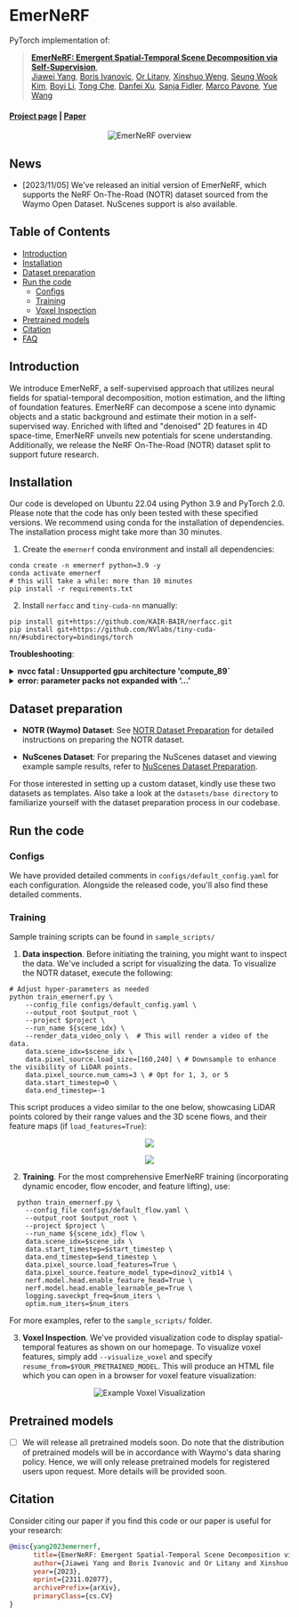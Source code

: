 # EmerNeRF

PyTorch implementation of:
> [**EmerNeRF: Emergent Spatial-Temporal Scene Decomposition via Self-Supervision**](https://arxiv.org/abs/tbd),  
> [Jiawei Yang](https://jiawei-yang.github.io), [Boris Ivanovic](https://www.borisivanovic.com/), [Or Litany](https://orlitany.github.io/), [Xinshuo Weng](https://www.xinshuoweng.com/), [Seung Wook Kim](https://seung-kim.github.io/seungkim/), [Boyi Li](https://sites.google.com/site/boyilics/home), [Tong Che](), [Danfei Xu](https://faculty.cc.gatech.edu/~danfei/), [Sanja Fidler](https://www.cs.utoronto.ca/~fidler/), [Marco Pavone](https://web.stanford.edu/~pavone/), [Yue Wang](https://yuewang.xyz/)

#### [Project page](https://emernerf.github.io) | [Paper](https://arxiv.org/abs/2311.02077)

<p align="center">
  <img src="assets/overview.png" alt="EmerNeRF overview">
</p>

## News

- [2023/11/05] We've released an initial version of EmerNeRF, which supports the NeRF On-The-Road (NOTR) dataset sourced from the Waymo Open Dataset. NuScenes support is also available.

## Table of Contents

- [Introduction](#introduction)
- [Installation](#installation)
- [Dataset preparation](#dataset-preparation)
- [Run the code](#run-the-code)
  - [Configs](#configs)
  - [Training](#training)
  - [Voxel Inspection](#voxel-inspection)
- [Pretrained models](#pretrained-models)
- [Citation](#citation)
- [FAQ](docs/FAQ.md)

## Introduction

We introduce EmerNeRF, a self-supervised approach that utilizes neural fields for spatial-temporal decomposition, motion estimation, and the lifting of foundation features. EmerNeRF can decompose a scene into dynamic objects and a static background and estimate their motion in a self-supervised way. Enriched with lifted and "denoised" 2D features in 4D space-time, EmerNeRF unveils new potentials for scene understanding. Additionally, we release the NeRF On-The-Road (NOTR) dataset split to support future research.

## Installation

Our code is developed on Ubuntu 22.04 using Python 3.9 and PyTorch 2.0. Please note that the code has only been tested with these specified versions. We recommend using conda for the installation of dependencies. The installation process might take more than 30 minutes.

1. Create the `emernerf` conda environment and install all dependencies:

```shell
conda create -n emernerf python=3.9 -y
conda activate emernerf
# this will take a while: more than 10 minutes
pip install -r requirements.txt
```

2. Install `nerfacc` and `tiny-cuda-nn` manually:

```shell
pip install git+https://github.com/KAIR-BAIR/nerfacc.git
pip install git+https://github.com/NVlabs/tiny-cuda-nn/#subdirectory=bindings/torch
```

**Troubleshooting**:

<details>
  <summary><strong>nvcc fatal : Unsupported gpu architecture 'compute_89` </strong></summary>

If you encounter the error `nvcc fatal : Unsupported gpu architecture 'compute_89`, try the following command:

```
TCNN_CUDA_ARCHITECTURES=86 pip install git+https://github.com/NVlabs/tiny-cuda-nn/#subdirectory=bindings/torch
```

</details>

<details>
  <summary><strong>error: parameter packs not expanded with ‘...’</strong></summary>

If you encounter this error:

 ```
 error: parameter packs not expanded with ‘...’
 ```

Refer to [this solution](<https://github.com/NVlabs/instant-ngp/issues/119#issuecomment-1034701258>) on GitHub.

</details>

## Dataset preparation

- **NOTR (Waymo) Dataset**: See [NOTR Dataset Preparation](docs/NOTR.md) for detailed instructions on preparing the NOTR dataset.
  
- **NuScenes Dataset**: For preparing the NuScenes dataset and viewing example sample results, refer to [NuScenes Dataset Preparation](docs/NUSCENES.md).
  
For those interested in setting up a custom dataset, kindly use these two datasets as templates. Also take a look at the `datasets/base directory` to familiarize yourself with the dataset preparation process in our codebase.

## Run the code

### Configs

We have provided detailed comments in `configs/default_config.yaml` for each configuration. Alongside the released code, you'll also find these detailed comments.

### Training

Sample training scripts can be found in `sample_scripts/`

1. **Data inspection**. Before initiating the training, you might want to inspect the data. We've included a script for visualizing the data. To visualize the NOTR dataset, execute the following:

```shell
# Adjust hyper-parameters as needed
python train_emernerf.py \
    --config_file configs/default_config.yaml \
    --output_root $output_root \
    --project $project \
    --run_name ${scene_idx} \
    --render_data_video_only \  # This will render a video of the data.
    data.scene_idx=$scene_idx \
    data.pixel_source.load_size=[160,240] \ # Downsample to enhance the visibility of LiDAR points.
    data.pixel_source.num_cams=3 \ # Opt for 1, 3, or 5
    data.start_timestep=0 \
    data.end_timestep=-1 

```

This script produces a video similar to the one below, showcasing LiDAR points colored by their range values and the 3D scene flows, and their feature maps (if `load_features=True`):

<p align="center">
  <img src="assets/notr_data.jpg">
</p>

<p align="center">
  <img src="assets/nuscenes_data.jpg">
</p>

2. **Training**. For the most comprehensive EmerNeRF training (incorporating dynamic encoder, flow encoder, and feature lifting), use:

```shell
  python train_emernerf.py \
    --config_file configs/default_flow.yaml \
    --output_root $output_root \
    --project $project \
    --run_name ${scene_idx}_flow \
    data.scene_idx=$scene_idx \
    data.start_timestep=$start_timestep \
    data.end_timestep=$end_timestep \
    data.pixel_source.load_features=True \
    data.pixel_source.feature_model_type=dinov2_vitb14 \
    nerf.model.head.enable_feature_head=True \
    nerf.model.head.enable_learnable_pe=True \
    logging.saveckpt_freq=$num_iters \
    optim.num_iters=$num_iters
```

For more examples, refer to the `sample_scripts/` folder.

3. **Voxel Inspection**. We've provided visualization code to display spatial-temporal features as shown on our homepage. To visualize voxel features, simply add `--visualize_voxel` and specify `resume_from=$YOUR_PRETRAINED_MODEL`. This will produce an HTML file which you can open in a browser for voxel feature visualization:

<p align="center">
  <img src="assets/sample_voxel.jpg" alt="Example Voxel Visualization">
</p>

## Pretrained models

- [ ] We will release all pretrained models soon. Do note that the distribution of pretrained models will be in accordance with Waymo's data sharing policy. Hence, we will only release pretrained models for registered users upon request. More details will be provided soon.

## Citation

Consider citing our paper if you find this code or our paper is useful for your research:

```bibtex
@misc{yang2023emernerf,
      title={EmerNeRF: Emergent Spatial-Temporal Scene Decomposition via Self-Supervision},
      author={Jiawei Yang and Boris Ivanovic and Or Litany and Xinshuo Weng and Seung Wook Kim and Boyi Li and Tong Che and Danfei Xu and Sanja Fidler and Marco Pavone and Yue Wang},
      year={2023},
      eprint={2311.02077},
      archivePrefix={arXiv},
      primaryClass={cs.CV}
}
```
